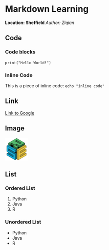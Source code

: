 # Markdown Learning

**Location: Sheffield**
_Author: Ziqian_

## Code

### Code blocks
```
print("Hello World!")
```
### Inline Code
This is a piece of inline code: `echo "inline code"`

## Link
[Link to Google](http://www.google.com)

## Image
![](https://raw.githubusercontent.com/RSE-Sheffield/RSE-Sheffield.github.io/master/assets/images/logo/rse-logoonly-stroke-small.png)

## List
### Ordered List
1. Python
2. Java
3. R

### Unordered List
- Python
- Java
- R
